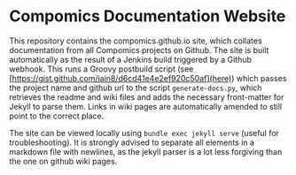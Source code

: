 # Compomics Documentation Website

This repository contains the compomics.github.io site, which collates documentation from all Compomics projects on Github. The site is built automatically as the result of a Jenkins build triggered by a Github webhook. This runs a Groovy postbuild script (see [https://gist.github.com/iain8/d6cd41e4e2ef920c50af](here)) which passes the project name and github url to the script `generate-docs.py`, which retrieves the readme and wiki files and adds the necessary front-matter for Jekyll to parse them. Links in wiki pages are automatically amended to still point to the correct place.

The site can be viewed locally using `bundle exec jekyll serve` (useful for troubleshooting). It is strongly advised to separate all elements in a markdown file with newlines, as the jekyll parser is a lot less forgiving than the one on github wiki pages.